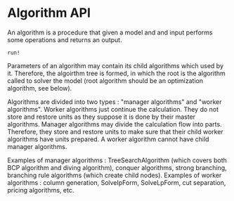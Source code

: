 # Algorithm API

An algorithm is a procedure that given a model and and input performs some operations and 
returns an output.

```@docs
run!
```

Parameters of an algorithm may contain its child algorithms which used by it. Therefore, 
the algoirthm tree is formed, in which the root is the algorithm called to solver the model 
(root algorithm should be an optimization algorithm, see below). 

Algorithms are divided into two types : "manager algorithms" and "worker algorithms". 
Worker algorithms just continue the calculation. They do not store and restore units 
as they suppose it is done by their master algorithms. Manager algorithms may divide 
the calculation flow into parts. Therefore, they store and restore units to make sure 
that their child worker algorithms have units prepared. 
A worker algorithm cannot have child manager algorithms. 

Examples of manager algorithms : TreeSearchAlgorithm (which covers both BCP algorithm and 
diving algorithm), conquer algorithms, strong branching, branching rule algorithms 
(which create child nodes). Examples of worker algorithms : column generation, SolveIpForm, 
SolveLpForm, cut separation, pricing algorithms, etc.